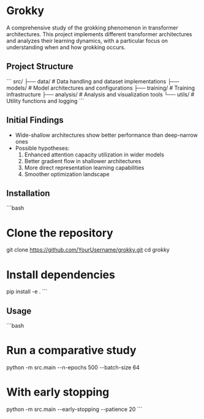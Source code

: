 # Grokky

A comprehensive study of the grokking phenomenon in transformer architectures. This project implements different transformer architectures and analyzes their learning dynamics, with a particular focus on understanding when and how grokking occurs.

## Project Structure
\`\`\`
src/
├── data/            # Data handling and dataset implementations
├── models/          # Model architectures and configurations
├── training/        # Training infrastructure
├── analysis/        # Analysis and visualization tools
└── utils/          # Utility functions and logging
\`\`\`

## Initial Findings
- Wide-shallow architectures show better performance than deep-narrow ones
- Possible hypotheses:
  1. Enhanced attention capacity utilization in wider models
  2. Better gradient flow in shallower architectures
  3. More direct representation learning capabilities
  4. Smoother optimization landscape

## Installation
\`\`\`bash
# Clone the repository
git clone https://github.com/YourUsername/grokky.git
cd grokky

# Install dependencies
pip install -e .
\`\`\`

## Usage
\`\`\`bash
# Run a comparative study
python -m src.main --n-epochs 500 --batch-size 64

# With early stopping
python -m src.main --early-stopping --patience 20
\`\`\`
